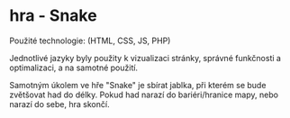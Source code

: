 # hra - Snake

Použité technologie: (HTML, CSS, JS, PHP)

Jednotlivé jazyky byly použity k vizualizaci stránky, správné funkčnosti a optimalizaci, a na samotné použití.


Samotným úkolem ve hře "Snake" je sbírat jablka, při kterém se bude zvětšovat had do délky. Pokud had narazí do bariéri/hranice mapy, nebo narazí do sebe, hra skončí.
